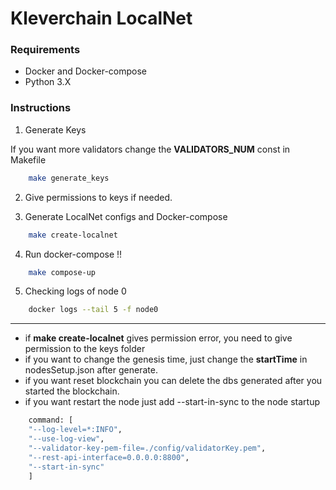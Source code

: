 # Kleverchain LocalNet

### Requirements

* Docker and Docker-compose
* Python 3.X


### Instructions

1. Generate Keys

If you want more validators change the **VALIDATORS_NUM** const in Makefile

```bash
    make generate_keys
```

2. Give permissions to keys if needed.

3. Generate LocalNet configs and Docker-compose

```bash
    make create-localnet
```

4. Run docker-compose !!

```bash
    make compose-up
```

5. Checking logs of node 0

```bash
    docker logs --tail 5 -f node0
```

<hr>

* if **make create-localnet** gives permission error, you need to give permission to the keys folder
* if you want to change the genesis time, just change the  **startTime** in nodesSetup.json after generate.
* if you want reset blockchain you can delete the dbs generated after you started the blockchain.
* if you want restart the node just add --start-in-sync to the node startup

```bash
    command: [
    "--log-level=*:INFO",
    "--use-log-view",
    "--validator-key-pem-file=./config/validatorKey.pem",
    "--rest-api-interface=0.0.0.0:8800",
    "--start-in-sync"
    ]
```